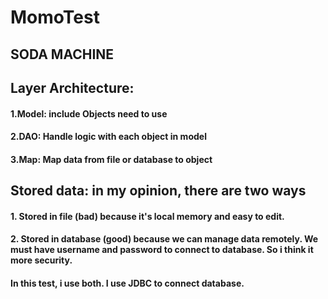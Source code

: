# MomoTest
## SODA MACHINE
## Layer Architecture:
#### 1.Model: include Objects need to use
#### 2.DAO: Handle logic with each object in model
#### 3.Map: Map data from file or database to object
## Stored data: in my opinion, there are two ways
#### 1. Stored in file (bad) because it's local memory and easy to edit.
#### 2. Stored in database (good) because we can manage data remotely. We must have username and password to connect to database. So i think it more security.
#### In this test, i use both. I use JDBC to connect database.
